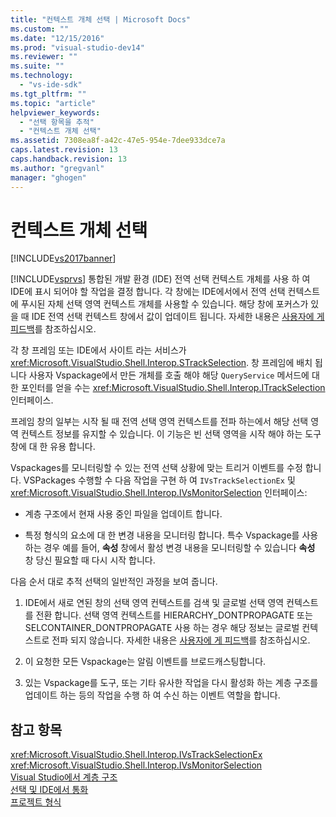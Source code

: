 ```yaml
---
title: "컨텍스트 개체 선택 | Microsoft Docs"
ms.custom: ""
ms.date: "12/15/2016"
ms.prod: "visual-studio-dev14"
ms.reviewer: ""
ms.suite: ""
ms.technology: 
  - "vs-ide-sdk"
ms.tgt_pltfrm: ""
ms.topic: "article"
helpviewer_keywords: 
  - "선택 항목을 추적"
  - "컨텍스트 개체 선택"
ms.assetid: 7308ea8f-a42c-47e5-954e-7dee933dce7a
caps.latest.revision: 13
caps.handback.revision: 13
ms.author: "gregvanl"
manager: "ghogen"
---
```

# 컨텍스트 개체 선택
[!INCLUDE[vs2017banner](../../code-quality/includes/vs2017banner.md)]

[!INCLUDE[vsprvs](../../code-quality/includes/vsprvs_md.md)] 통합된 개발 환경 \(IDE\) 전역 선택 컨텍스트 개체를 사용 하 여 IDE에 표시 되어야 할 작업을 결정 합니다.  각 창에는 IDE에서에서 전역 선택 컨텍스트에 푸시된 자체 선택 영역 컨텍스트 개체를 사용할 수 있습니다.  해당 창에 포커스가 있을 때 IDE 전역 선택 컨텍스트 창에서 값이 업데이트 됩니다.  자세한 내용은 [사용자에 게 피드백](../../extensibility/internals/feedback-to-the-user.md)를 참조하십시오.  
  
 각 창 프레임 또는 IDE에서 사이트 라는 서비스가 <xref:Microsoft.VisualStudio.Shell.Interop.STrackSelection>.  창 프레임에 배치 됩니다 사용자 Vspackage에서 만든 개체를 호출 해야 해당 `QueryService` 메서드에 대 한 포인터를 얻을 수는 <xref:Microsoft.VisualStudio.Shell.Interop.ITrackSelection> 인터페이스.  
  
 프레임 창의 일부는 시작 될 때 전역 선택 영역 컨텍스트를 전파 하는에서 해당 선택 영역 컨텍스트 정보를 유지할 수 있습니다.  이 기능은 빈 선택 영역을 시작 해야 하는 도구 창에 대 한 유용 합니다.  
  
 Vspackages를 모니터링할 수 있는 전역 선택 상황에 맞는 트리거 이벤트를 수정 합니다.  VSPackages 수행할 수 다음 작업을 구현 하 여 `IVsTrackSelectionEx` 및 <xref:Microsoft.VisualStudio.Shell.Interop.IVsMonitorSelection> 인터페이스:  
  
-   계층 구조에서 현재 사용 중인 파일을 업데이트 합니다.  
  
-   특정 형식의 요소에 대 한 변경 내용을 모니터링 합니다.  특수 Vspackage를 사용 하는 경우 예를 들어,  **속성** 창에서 활성 변경 내용을 모니터링할 수 있습니다  **속성** 창 당신 필요할 때 다시 시작 합니다.  
  
 다음 순서 대로 추적 선택의 일반적인 과정을 보여 줍니다.  
  
1.  IDE에서 새로 연된 창의 선택 영역 컨텍스트를 검색 및 글로벌 선택 영역 컨텍스트를 전환 합니다.  선택 영역 컨텍스트를 HIERARCHY\_DONTPROPAGATE 또는 SELCONTAINER\_DONTPROPAGATE 사용 하는 경우 해당 정보는 글로벌 컨텍스트로 전파 되지 않습니다.  자세한 내용은 [사용자에 게 피드백](../../extensibility/internals/feedback-to-the-user.md)를 참조하십시오.  
  
2.  이 요청한 모든 Vspackage는 알림 이벤트를 브로드캐스팅합니다.  
  
3.  있는 Vspackage를 도구, 또는 기타 유사한 작업을 다시 활성화 하는 계층 구조를 업데이트 하는 등의 작업을 수행 하 여 수신 하는 이벤트 역할을 합니다.  
  
## 참고 항목  
 <xref:Microsoft.VisualStudio.Shell.Interop.IVsTrackSelectionEx>   
 <xref:Microsoft.VisualStudio.Shell.Interop.IVsMonitorSelection>   
 [Visual Studio에서 계층 구조](../../extensibility/internals/hierarchies-in-visual-studio.md)   
 [선택 및 IDE에서 통화](../../extensibility/internals/selection-and-currency-in-the-ide.md)   
 [프로젝트 형식](../../extensibility/internals/project-types.md)